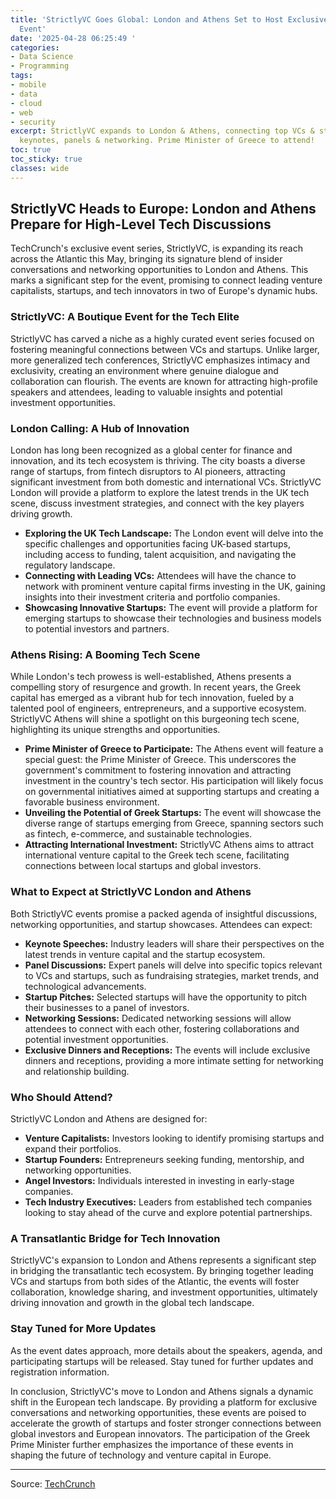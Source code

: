 ```yaml
---
title: 'StrictlyVC Goes Global: London and Athens Set to Host Exclusive VC and Startup
  Event'
date: '2025-04-28 06:25:49 '
categories:
- Data Science
- Programming
tags:
- mobile
- data
- cloud
- web
- security
excerpt: StrictlyVC expands to London & Athens, connecting top VCs & startups. Features
  keynotes, panels & networking. Prime Minister of Greece to attend!
toc: true
toc_sticky: true
classes: wide
---
```


## StrictlyVC Heads to Europe: London and Athens Prepare for High-Level Tech Discussions

TechCrunch's exclusive event series, StrictlyVC, is expanding its reach across the Atlantic this May, bringing its signature blend of insider conversations and networking opportunities to London and Athens. This marks a significant step for the event, promising to connect leading venture capitalists, startups, and tech innovators in two of Europe's dynamic hubs.

### StrictlyVC: A Boutique Event for the Tech Elite

StrictlyVC has carved a niche as a highly curated event series focused on fostering meaningful connections between VCs and startups. Unlike larger, more generalized tech conferences, StrictlyVC emphasizes intimacy and exclusivity, creating an environment where genuine dialogue and collaboration can flourish. The events are known for attracting high-profile speakers and attendees, leading to valuable insights and potential investment opportunities.

### London Calling: A Hub of Innovation

London has long been recognized as a global center for finance and innovation, and its tech ecosystem is thriving. The city boasts a diverse range of startups, from fintech disruptors to AI pioneers, attracting significant investment from both domestic and international VCs. StrictlyVC London will provide a platform to explore the latest trends in the UK tech scene, discuss investment strategies, and connect with the key players driving growth.

*   **Exploring the UK Tech Landscape:** The London event will delve into the specific challenges and opportunities facing UK-based startups, including access to funding, talent acquisition, and navigating the regulatory landscape.
*   **Connecting with Leading VCs:** Attendees will have the chance to network with prominent venture capital firms investing in the UK, gaining insights into their investment criteria and portfolio companies.
*   **Showcasing Innovative Startups:** The event will provide a platform for emerging startups to showcase their technologies and business models to potential investors and partners.

### Athens Rising: A Booming Tech Scene

While London's tech prowess is well-established, Athens presents a compelling story of resurgence and growth. In recent years, the Greek capital has emerged as a vibrant hub for tech innovation, fueled by a talented pool of engineers, entrepreneurs, and a supportive ecosystem. StrictlyVC Athens will shine a spotlight on this burgeoning tech scene, highlighting its unique strengths and opportunities.

*   **Prime Minister of Greece to Participate:** The Athens event will feature a special guest: the Prime Minister of Greece. This underscores the government's commitment to fostering innovation and attracting investment in the country's tech sector. His participation will likely focus on governmental initiatives aimed at supporting startups and creating a favorable business environment.
*   **Unveiling the Potential of Greek Startups:** The event will showcase the diverse range of startups emerging from Greece, spanning sectors such as fintech, e-commerce, and sustainable technologies.
*   **Attracting International Investment:** StrictlyVC Athens aims to attract international venture capital to the Greek tech scene, facilitating connections between local startups and global investors.

### What to Expect at StrictlyVC London and Athens

Both StrictlyVC events promise a packed agenda of insightful discussions, networking opportunities, and startup showcases. Attendees can expect:

*   **Keynote Speeches:** Industry leaders will share their perspectives on the latest trends in venture capital and the startup ecosystem.
*   **Panel Discussions:** Expert panels will delve into specific topics relevant to VCs and startups, such as fundraising strategies, market trends, and technological advancements.
*   **Startup Pitches:** Selected startups will have the opportunity to pitch their businesses to a panel of investors.
*   **Networking Sessions:** Dedicated networking sessions will allow attendees to connect with each other, fostering collaborations and potential investment opportunities.
*   **Exclusive Dinners and Receptions:** The events will include exclusive dinners and receptions, providing a more intimate setting for networking and relationship building.

### Who Should Attend?

StrictlyVC London and Athens are designed for:

*   **Venture Capitalists:** Investors looking to identify promising startups and expand their portfolios.
*   **Startup Founders:** Entrepreneurs seeking funding, mentorship, and networking opportunities.
*   **Angel Investors:** Individuals interested in investing in early-stage companies.
*   **Tech Industry Executives:** Leaders from established tech companies looking to stay ahead of the curve and explore potential partnerships.

### A Transatlantic Bridge for Tech Innovation

StrictlyVC's expansion to London and Athens represents a significant step in bridging the transatlantic tech ecosystem. By bringing together leading VCs and startups from both sides of the Atlantic, the events will foster collaboration, knowledge sharing, and investment opportunities, ultimately driving innovation and growth in the global tech landscape.

### Stay Tuned for More Updates

As the event dates approach, more details about the speakers, agenda, and participating startups will be released. Stay tuned for further updates and registration information.

In conclusion, StrictlyVC's move to London and Athens signals a dynamic shift in the European tech landscape. By providing a platform for exclusive conversations and networking opportunities, these events are poised to accelerate the growth of startups and foster stronger connections between global investors and European innovators. The participation of the Greek Prime Minister further emphasizes the importance of these events in shaping the future of technology and venture capital in Europe.


---

Source: [TechCrunch](https://techcrunch.com/2025/04/27/strictlyvc-heads-global-this-may-featuring-the-prime-minister-of-greece-and-europes-leading-tech-and-vc-voices/)
